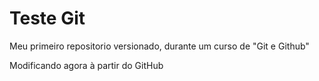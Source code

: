 # Teste Git
 Meu primeiro repositorio versionado, durante um curso de "Git e Github"
 
 Modificando agora à partir do GitHub 
